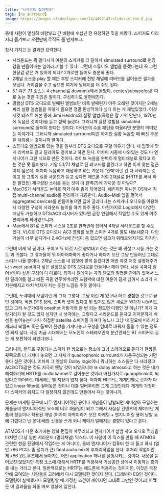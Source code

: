 ```yaml
---
title: "서라운드 집어치움"
tags: [no surround]
image: https://images.slideplayer.com/14/4492143/slides/slide_8.jpg
---
```


동네 사람이 열심히 바람넣고 간 바람에 수십년 전 유행하던 짓을 해봤다. 스피커도 이리 저리 옮겨보고 오랜만에 로직도 좀 만져보고.

잠시 가지고 논 결과만 요약한다.

- 서라운드는 뭐 알다시피 여분의 스피커를 더 달아서 simulated surround로 현장감을 만들어내는 일이라고 볼 수 있다. 그런데 스튜디오 앨범을 듣겠다는데 꼭 그런 현장감 같은 거 있어야 되나? 2개로만 들어도 충분히 좋다.
- 2채널 소스를 play 할 때는 후방 스피커에 전방 채널에 리버브를 걸어놓은 결과를 보낸다. 거리감을 주고 싶으면 여기에 딜레이를 더 줘도 된다. 
- 5.1 혹은 7.1 소스는 4 channel로 downmix해서 들었다. center/subwoofer를 따로 놓는 것은 귀찮은 일이다. 구성하기도 불편해진다.
- 경험상 DTS 오디오로 발매된 앨범보단 비록 발매된지 아주 오래된 것이지만 2채널짜리 실황 앨범들을 이렇게 들으면 정말 환상적이다 싶다 하는 게 제법있었다. 이것 저것 테스트 해본 중에 Jimi Hendrix의 실황 앨범(곡명은 잘 기억 안난다, 1970년에 녹음된 것이다)을 듣고 깜짝 놀랐다. 그러니까 실황 앨범을 simulated surround로 들어야 한다는 것이다. 마이크의 수음 패턴을 떠올리면 분명히 의미있는 이야기다. 그러니까 simulated surround이긴 하지만 실황 녹음할 때 빠진 부분을 채워넣는 것이니까 말이다. 
- 스튜디오 앨범으로 있는 것을 일부러 DTS 오디오로 구할 이유가 없다. 내 입맛에 맞게 리버브도 걸고 딜레이도 걸어보고 하면 된다. 어차피 시중에 나와있는 것도 다 엔지니어가 그런 식으로 만든 것이다. 라이브 녹음을 완벽하게 멀티채널로 떴다고 하는 것은 못 들어봤다. 기왕 5.1/7.1 채널로 된 레코드를 팔겠다고 하면 이게 맞는 접근이지 싶은데, 어차피 녹음하고 재생하고 하는 가운데 '완벽'이란 건 다 사라지는 것이고 정 그렇게 실황 사운드가 듣고 싶다면 헤드폰 처럼 2채널로 (HRTF를 써서 하든 말았든) 재구성된 소리를 듣는 것이 더 완벽(?)에 가까운 것 아닐까?
- MacOS가 서라운드 놀이를 하기 아주 좋게 되어있다. 해킨이든 아니든 OS에서 직접 multi-channel audio를 편리하게 제공한다. Audio-Midi 앱을 열어서 aggregated devices를 만들어놓으면 집에 굴러다니는 스피커나 오디오를 이용해서 다양한 구성의 서라운드 놀이를 하기 아주 좋다. 마찬가지로 Logic에서 다양한 패닝도 가능하고 DTS/AC3 리시버가 있다면 곧장 연결해서 작업할 수도 있게 아주 편리하게 되어있으니까.
- Mac에서 BT로 스피커 시스템 2조를 한꺼번에 잡아서 4채널 서라운드를 할 수도 있다. VLC로 DTS 오디오나 AC3 영화를 보면 스피커 4개로 잘도 내보내준다. 다만 거실이 너무 넓다거나 2.4GHz에 간섭이 좀 있으면 링크가 위태로와지기도 하지만. 

그런데 이게 딱 끝이다. 꾸미고 뭐 이것 저것 붙여대고 하는 것은 꽤 귀찮고 시동 거는 것도 꽤 귀찮다. 그 결과물이 뭐 어마어마하게 좋다거나 하다기 보단 그냥 만들어낸 그대로 소리가 나올 뿐이다. 2채널 소스를 내 입맛에 맞게 듣겠다면 매번 이것 저것 설정해주거나 sweet spot이다 싶은 설정으로 DTS 오디로를 만들거나 해야 한다. 사실 곡마다 잘 어울린다 싶은 구성이 다 다르다. 특히나 딜레이는 곡의 템포와 밀접한 관계가 있어서 느린 딜레이를 걸고 빠른 곡을 연주해버리면 드럼박에 대한 여운이 길게 남아서 소리가 지저분해지고 마치 박자가 저는 듯한 느낌을 주듯 말이다. 

그런데, 노력대비 보람이란 게 그저 그렇다. 그냥 이런 게 있구나 하고 경험한 것으로 끝인 것이다. 비싼 DTS 장비, 스피커 셋이 있다고 뭐 있지도 않은 새로운 뭔가가 나올리도 없고 그저 누군가에게 oneshot 자랑거리 한 번 되는 정도면 다행인 것 아닌가? 이게 자랑거리가 될 것도 없지 싶지만 내 생각에는. 그렇다고 서라운드를 듣자고 지저분하게 배선을 늘어놓는다거나 허접한 satellite 스피커들 가져다 놓느니 그냥 내 필요에 따라서 2개짜리 북쉘프 혹은 톨보이 한쌍을 가져다놓고 구성을 맘대로 바꿔서 들을 수 있는 정도면 되지 싶다. 사실 지금 시대에서는 모노인지 스테레오인지 분간안되는 BT 스피커로 듣는 게 보편적이 되었다보니.

그러니까, 블투로 구동되는 스피커 한 쌍으로는 평소에 그냥 스테레오로 듣다가 한쌍을 뒷쪽으로 더 가져다 놓으면 그 자체가 quadrophonic surround가 자동구성되는 거면 좋다 싶은 것이다. 어차피 그 옛날의 Dolby logic이니 뭐니하는 소스들은 다 사라졌고 AC3/DTS같은 것도 지극히 옛날 것이 되었으니까 또 dolby atmos라고 하는 것은 내가 해석하기에 HRTF를 multichannel로 걸어놓은 것이라 마찬가지로 quarophonic이 되었다고 하더라도 대세에는 별 지장이 없지 싶다. 어차피 HRTF도 개개인별로 오차가 다 있고 linear filter로 걸어놓은 것이니 대충 얼버무리면 그게 그것인데다 개개의 가정마다 스피커의 위치도 다 일정하지 않은데도 만들어서 파는 것이니까.

문제는 마케팅 문구에 너무 엔지니어적인 용어나 개념들이 남발되면 재미삼아 구입하는 제품들의 엔지니어적인 요소에 너무 과몰입이 되고 그래서 사실상 컨텐츠의 재미보단 제품의 성능이나 적용된 개념 (어차피 과학이라기 보단 마케팅 + 엔지니어링 용어 남발 쇼에 가깝다고 난 본다)에만 신경을 쓰게 되니 재미가 덜해지는 경향이 있다고 본다.

ATMOS가 나온 초기에는 영화 편집이 마무리되고 엔지니어가 날밤 까고 오디오 믹싱을 마치면 (그냥 일반 서라운드 (멀티채널) 믹스다. 이 사람이 이 믹스를 만들 때 ATMOS 관련한 청음 환경에서 작업하는 게 아니다), 돌비 엔지니어가 컴퓨터 한 대 들고 와서 (일반 x86 PC다. 좀 덩치가 큰) final audio mix에 후처리작업을 한다. 후처리 작업이란 게 x86 윈도우즈에서 돌아가는 어떤 application 하나를 실행시키는 것이다. 내용을 뜯어보진 않았지만 특정 소스에 대해서 HRTF를 적용해서 가상공간 상에서 이동하는 효과를 내는 거라고 본다. 일반적으로는 HRTF는 헤드폰에 적용하는 것이지만, 이것은 극장안에 모여있는 사람들을 고려해서 다시 모델링한 것이지 싶다. (그래봐야 EQ인 것이다. 모델링이 실패했거나 모델링할 때 가정한 조건이 깨어지면 그대로 그만인 것이고) 어쨌든 이 결과물을 최종 배포 영상에 입힌다.
